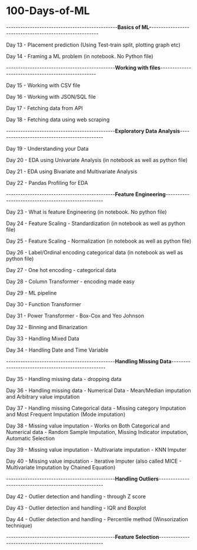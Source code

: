 # 100-Days-of-ML

-----------------------------------------------**Basics of ML-**-------------------------------------------------------

Day 13 - Placement prediction (Using Test-train split, plotting graph etc) 

Day 14 - Framing a ML problem (in notebook. No Python file)





----------------------------------------------**Working with files**---------------------------------------------------


Day 15 - Working with CSV file

Day 16 - Working with JSON/SQL file

Day 17 - Fetching data from API

Day 18 - Fetching data using web scraping


----------------------------------------------**Exploratory Data Analysis**---------------------------------------------

Day 19 - Understanding your Data

Day 20 - EDA using Univariate Analysis (in notebook as well as python file)

Day 21 - EDA using Bivariate and Multivariate Analysis

Day 22 - Pandas Profiling for EDA 


----------------------------------------------**Feature Engineering**---------------------------------------------------

Day 23 - What is feature Engineering (in notebook. No python file)

Day 24 - Feature Scaling - Standardization (in notebook as well as python file)

Day 25 - Feature Scaling - Normalization (in notebook as well as python file)

Day 26 - Label/Ordinal encoding categorical data (in notebook as well as python file)

Day 27 - One hot encoding - categorical data

Day 28 - Column Transformer - encoding made easy

Day 29 - ML pipeline

Day 30 - Function Transformer

Day 31 - Power Transformer - Box-Cox and Yeo Johnson

Day 32 - Binning and Binarization

Day 33 - Handling Mixed Data

Day 34 - Handling Date and Time Variable


----------------------------------------------**Handling Missing Data**--------------------------------------------------

Day 35 - Handling missing data - dropping data

Day 36 - Handling missing data - Numerical Data - Mean/Median imputation and Arbitrary value imputation

Day 37 - Handling missing Categorical data - Missing category Imputation and Most Frequent Imputation (Mode imputation)

Day 38 - Missing value imputation - Works on Both Categorical and Numerical data - Random Sample Imputation, Missing Indicator imputation, Automatic 
         Selection

Day 39 - Missing value imputation - Multivariate imputation - KNN Imputer

Day 40 - Missing value imputation - Iterative Imputer (also called MICE - Multivariate Imputation by Chained Equation)


----------------------------------------------**Handling Outliers**------------------------------------------------------

Day 42 - Outlier detection and handling - through Z score 

Day 43 - Outlier detection and handling - IQR and Boxplot

Day 44 - Outlier detection and handling - Percentile method (Winsorization technique)


----------------------------------------------**Feature Selection**------------------------------------------------------
